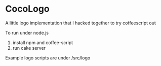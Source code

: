 CocoLogo
========
A little logo implementation that I hacked together to try coffeescript out

To run under node.js

  1. install npm and coffee-script
  2. run cake server

Example logo scripts are under /src/logo